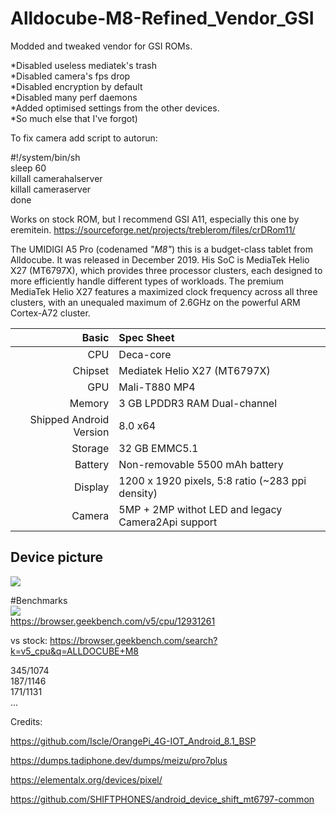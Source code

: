 # Alldocube-M8-Refined_Vendor_GSI
Modded and tweaked vendor for GSI ROMs.

*Disabled useless mediatek's trash   
*Disabled camera's fps drop   
*Disabled encryption by default   
*Disabled many perf daemons   
*Added optimised settings from the other devices.    
*So much else that I've forgot)   

To fix camera add script to autorun: 


#!/system/bin/sh   
sleep 60    
killall camerahalserver   
killall cameraserver   
done    

    
Works on stock ROM, but I recommend GSI A11, especially this one by eremitein.
https://sourceforge.net/projects/treblerom/files/crDRom11/

The UMIDIGI A5 Pro (codenamed _"M8"_) this is a budget-class tablet from Alldocube.
It was released in December 2019. His SoC is MediaTek Helio X27 (MT6797X), which provides three processor clusters, each designed to more efficiently handle different types of workloads. The premium MediaTek Helio X27 features a maximized clock frequency across all three clusters, with an unequaled maximum of 2.6GHz on the powerful ARM Cortex-A72 cluster.


| Basic                   | Spec Sheet                                                                                                                     |
| -----------------------:|:------------------------------------------------------------------------------------------------------------------------------ |
| CPU                     | Deca-core                                                                                                                      |
| Chipset                 | Mediatek Helio X27 (MT6797X)                                                                                                   |
| GPU                     | Mali-T880 MP4                                                                                                                  |
| Memory                  | 3 GB LPDDR3 RAM Dual-channel                                                                                                   |
| Shipped Android Version | 8.0 x64                                                                                                                        |
| Storage                 | 32 GB EMMC5.1                                                                                                                  |
| Battery                 | Non-removable 5500 mAh battery                                                                                                 |
| Display                 | 1200 x 1920 pixels, 5:8 ratio (~283 ppi density)                                                                               |
| Camera                  | 5MP + 2MP withot LED and legacy Camera2Api support                                                                             | 

## Device picture
<img src="https://github.com/LordArrin/different_trash/blob/fc37bd7d1ec60dcd12391efbf78bfbe168598464/alldocube-m8-fill.jpg"/>

#Benchmarks    
<img src="https://github.com/LordArrin/different_trash/blob/main/viber_2022-02-22_09-02-03-278-lines-scale-0_50x-gigapixel.jpg"/>    
https://browser.geekbench.com/v5/cpu/12931261

vs stock: https://browser.geekbench.com/search?k=v5_cpu&q=ALLDOCUBE+M8 

345/1074   
187/1146   
171/1131   
...  

Credits: 

https://github.com/Iscle/OrangePi_4G-IOT_Android_8.1_BSP

https://dumps.tadiphone.dev/dumps/meizu/pro7plus
         
https://elementalx.org/devices/pixel/

https://github.com/SHIFTPHONES/android_device_shift_mt6797-common
